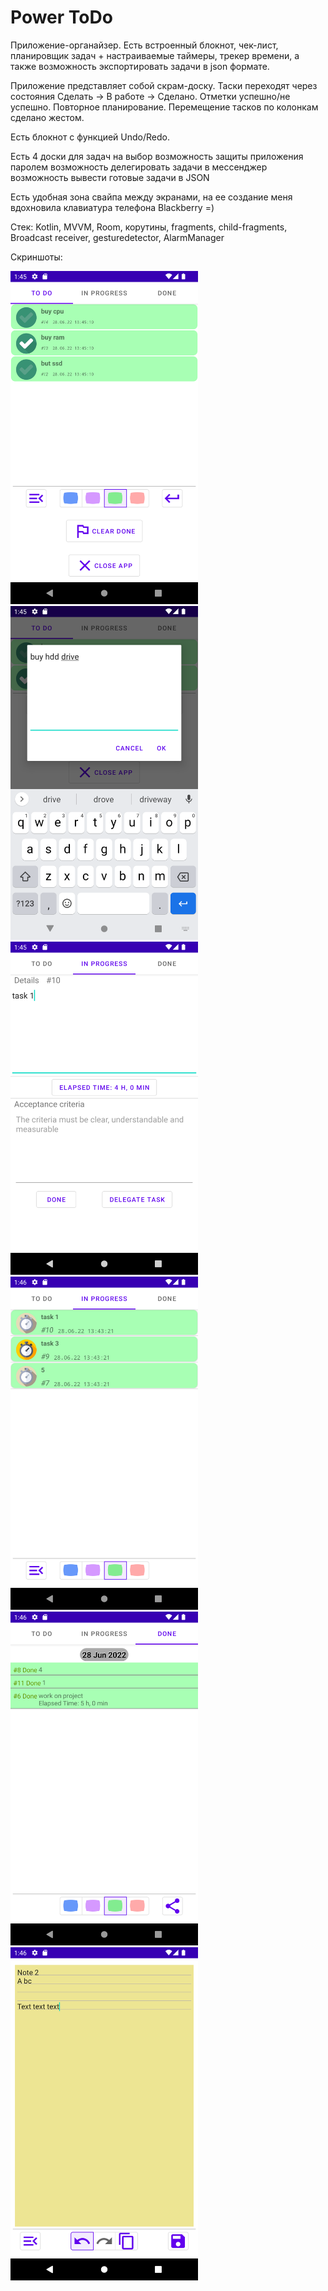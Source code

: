 
Power ToDo
=============
Приложение-органайзер. Eсть встроенный блокнот, чек-лист, планировщик задач + настраиваемые таймеры, трекер времени, а также возможность экспортировать задачи в json формате.

Приложение представляет собой скрам-доску.  Таски переходят через состояния Сделать -> В работе -> Сделано. Отметки успешно/не успешно. Повторное планирование. Перемещение тасков
по колонкам сделано жестом.

Есть блокнот с функцией Undo/Redo.

Есть 4 доски для задач на выбор
возможность защиты приложения паролем
возможность делегировать задачи в мессенджер
возможность вывести готовые задачи в JSON

Есть удобная зона свайпа между экранами, на ее создание меня вдохновила клавиатура телефона Blackberry =)

Стек: Kotlin, MVVM, Room, корутины, fragments, child-fragments, Broadcast receiver, gesturedetector, AlarmManager


Скриншоты:

<img src="https://github.com/AlexanderKott/powertodo_v2/blob/main/images/Screenshot_1656423924.png?raw=true" width="300"/>
<img src="https://github.com/AlexanderKott/powertodo_v2/blob/main/images/Screenshot_1656423936.png?raw=true" width="300"/>
<img src="https://github.com/AlexanderKott/powertodo_v2/blob/main/images/Screenshot_1656423960.png?raw=true" width="300"/>
<img src="https://github.com/AlexanderKott/powertodo_v2/blob/main/images/Screenshot_1656423977.png?raw=true" width="300"/>
<img src="https://github.com/AlexanderKott/powertodo_v2/blob/main/images/Screenshot_1656423986.png?raw=true" width="300"/>
<img src="https://github.com/AlexanderKott/powertodo_v2/blob/main/images/Screenshot_1656424008.png?raw=true" width="300"/>
